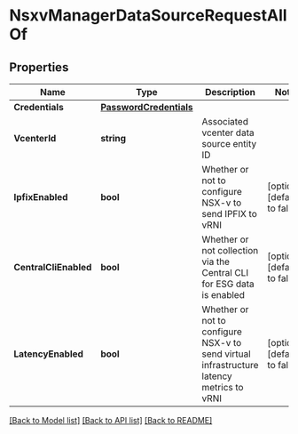 # NsxvManagerDataSourceRequestAllOf

## Properties

Name | Type | Description | Notes
------------ | ------------- | ------------- | -------------
**Credentials** | [**PasswordCredentials**](PasswordCredentials.md) |  | 
**VcenterId** | **string** | Associated vcenter data source entity ID | 
**IpfixEnabled** | **bool** | Whether or not to configure NSX-v to send IPFIX to vRNI | [optional] [default to false]
**CentralCliEnabled** | **bool** | Whether or not collection via the Central CLI for ESG data is enabled | [optional] [default to false]
**LatencyEnabled** | **bool** | Whether or not to configure NSX-v to send virtual infrastructure latency metrics to vRNI | [optional] [default to false]

[[Back to Model list]](../README.md#documentation-for-models) [[Back to API list]](../README.md#documentation-for-api-endpoints) [[Back to README]](../README.md)


